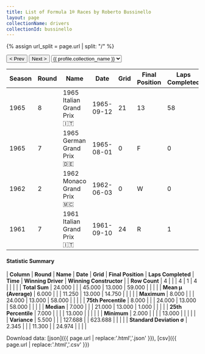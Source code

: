 ```yaml
---
title: List of Formula 1® Races by Roberto Bussinello
layout: page
collectionName: drivers
collectionId: bussinello
---
```


{% assign url_split = page.url | split: "/" %}
<div id="collection-navigation">
<button onclick="selector.options[selector.selectedIndex-1].value && (window.location = selector.options[selector.selectedIndex-1].value);">&lt; Prev</button>
<button onclick="selector.options[selector.selectedIndex+1].value && (window.location = selector.options[selector.selectedIndex+1].value);">Next &gt;</button>
<select id="selector" onchange="this.options[this.selectedIndex].value && (window.location = this.options[this.selectedIndex].value);">
  {% for collectionId in site.data[page.collectionName].refs %}
    {% if collectionId == page.collectionId %}
      {% assign selected = "selected" %}
    {% else %}
      {% assign selected = "" %}
    {% endif %}
    {% assign profile = site.data[page.collectionName][collectionId].profile %}
    <option value="/f1/{{ page.collectionName }}/{{ collectionId }}/{{ url_split[4] }}" {{ selected }}>{{ profile.collection_name }}</option>
  {% endfor %}
</select>
</div>

| Season | Round | Name | Date | Grid | Final Position | Laps Completed | Time | Winning Driver | Winning Constructor |
|--|--|--|--|--|--|--|--|--|--|
| 1965 | 8 | 1965 Italian Grand Prix 🇮🇹 | 1965-09-12 | 21 | 13 | 58 |   | Jackie Stewart 🇬🇧 | BRM 🇬🇧 |
| 1965 | 7 | 1965 German Grand Prix 🇩🇪 | 1965-08-01 | 0 | F | 0 |   | Jim Clark 🇬🇧 | Lotus-Climax 🇬🇧 |
| 1962 | 2 | 1962 Monaco Grand Prix 🇲🇨 | 1962-06-03 | 0 | W | 0 |   | Bruce McLaren 🇳🇿 | Cooper-Climax 🇬🇧 |
| 1961 | 7 | 1961 Italian Grand Prix 🇮🇹 | 1961-09-10 | 24 | R | 1 |   | Phil Hill 🇺🇸 | Ferrari 🇮🇹 |

#### Statistic Summary

| **Column** | **Round** | **Name** | **Date** | **Grid** | **Final Position** | **Laps Completed** | **Time** | **Winning Driver** | **Winning Constructor** |
| **Row Count** | 4 |  |  | 4 | 1 | 4 |  |  |  |
| **Total Sum** | 24.000 |  |  | 45.000 | 13.000 | 59.000 |  |  |  |
| **Mean μ (Average)** | 6.000 |  |  | 11.250 | 13.000 | 14.750 |  |  |  |
| **Maximum** | 8.000 |  |  | 24.000 | 13.000 | 58.000 |  |  |  |
| **75th Percentile** | 8.000 |  |  | 24.000 | 13.000 | 58.000 |  |  |  |
| **Median** | 7.000 |  |  | 21.000 | 13.000 | 1.000 |  |  |  |
| **25th Percentile** | 7.000 |  |  |  | 13.000 |  |  |  |  |
| **Minimum** | 2.000 |  |  |  | 13.000 |  |  |  |  |
| **Variance** | 5.500 |  |  | 127.688 |  | 623.688 |  |  |  |
| **Standard Deviation σ** | 2.345 |  |  | 11.300 |  | 24.974 |  |  |  |

Download data: [json]({{ page.url | replace:'.html','.json' }}), [csv]({{ page.url | replace:'.html','.csv' }})
